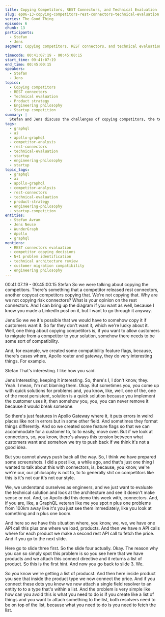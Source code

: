 ```yaml
---
title: Copying Competitors, REST Connectors, and Technical Evaluation
slug: ep06-13-copying-competitors-rest-connectors-technical-evaluation
series: The Good Thing
episode: 6
chunk: 13
participants:
  - Stefan
  - Jens
segment: Copying competitors, REST connectors, and technical evaluation

timecode: 00:41:07:19 - 00:45:00:15
start_time: 00:41:07:19
end_time: 00:45:00:15
speakers:
  - Stefan
  - Jens
topics:
  - Copying competitors
  - REST connectors
  - Technical evaluation
  - Product strategy
  - Engineering philosophy
  - Startup competition
summary: |
  Stefan and Jens discuss the challenges of copying competitors, the technical evaluation of REST connectors, and the importance of thoughtful engineering and product strategy in a competitive landscape.
tags:
  - graphql
  - ai
  - apollo-graphql
  - competitor-analysis
  - rest-connectors
  - technical-evaluation
  - startup
  - engineering-philosophy
  - startup
topic_tags:
  - graphql
  - ai
  - apollo-graphql
  - competitor-analysis
  - rest-connectors
  - technical-evaluation
  - product-strategy
  - engineering-philosophy
  - startup-competition
entities:
  - Stefan Avram
  - Jens Neuse
  - WunderGraph
  - Apollo
  - graphql
mentions:
  - REST connectors evaluation
  - competitor copying decisions
  - N+1 problem identification
  - technical architecture review
  - customer migration compatibility
  - engineering philosophy
---
```


00:41:07:19 - 00:45:00:15
Stefan
So we were talking about copying the competitors. There's something that a competitor
released rest connectors, another copycat competitors copying that. We're not copying that.
Why are we not copying risk connectors? What is your opinion on the rest connectors. And I can
bring up the diagram if you want as well, because I know you made a LinkedIn post on it, but I
want to go through it anyway.

Jens
So we we it's possible that we would have to somehow copy it if customers want it. So far they
don't want it, which we're lucky about it. Well, one thing about copying competitors is, if you
want to allow customers to migrate from a competitor to your solution, somehow there needs to
be some sort of compatibility.

And, for example, we created some compatibility feature flags, because, there's cases where,
Apollo router and gateway, they do very interesting things. For example.

Stefan
That's interesting. I like how you said.

Jens
Interesting, keeping it interesting. So, there's I, I don't know, they. Yeah. I mean, I'm not blaming
them. Okay. But sometimes you, you come up with quick solutions for problems and, you know,
like, well, one of the, one of the most persistent, solution is a quick solution because you
implement the customer uses it, then somehow you, you, you can never remove it because it
would break someone.

So there's just features in Apollo Gateway where it, it puts errors in weird places like not in
errors but in some other field. And sometimes they format things differently. And so we created
some feature flags so that we can accommodate for a customer to, to to easily, move over. But
if we look at connectors, so, you know, there's always this tension between what customers
want and somehow we try to push back if we think it's not a good idea.

But you cannot always push back all the way. So, I think we have prepared some screenshots. I
did a post like, a while ago, and that's just one thing I wanted to talk about this with connectors,
is, because, you know, we're we're our, our philosophy is not to, to to generally shit on
competitors like this is it's not our it's not our style.

We, we understand ourselves as engineers, and we just want to evaluate the technical solution
and look at the architecture and see it doesn't make sense or not. And, so Apollo did this demo
this week with, connectors. And, if you are, like, a GraphQL veteran like me you spot n plus one
problems from 100km away like it's you just see them immediately, like you look at something
and n plus one boom.

And here so we have this situation where, you know, we, we, we have one API call this plus one
where we load, products. And then we have n API calls where for each product we make a
second rest API call to fetch the price. And if you go to the next slide.

Here go to slide three first. So the slide four actually. Okay. The reason why you can so simply
spot this problem is so you see here that we have products and we attach this connect directive
and it returns a list of product. So this is the first hint. And now you go back to slide 3. We.

So you know we're getting a list of producst. And then here inside product you see that inside
the product type we now connect the price. And if you connect these dots you know we now
attach a single field resolver to an entity to to a type that's within a list. And the problem is very
simple like how can you avoid this is what you need to do is if you create like a list of things and
you want to attach something to the list, both resolvers need to be on top of the list, because
what you need to do is you need to fetch the list.